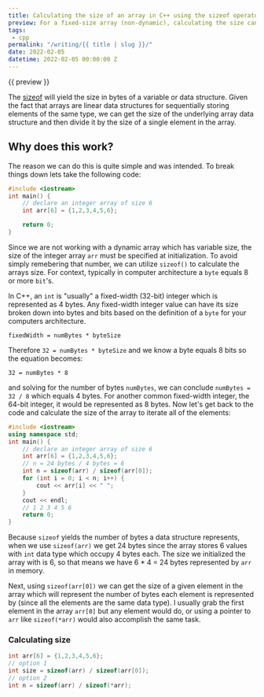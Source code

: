 ```yaml
---
title: Calculating the size of an array in C++ using the sizeof operator
preview: For a fixed-size array (non-dynamic), calculating the size can seem complicated but it's really quite simple when we think about how the sizeof operator works.
tags:
 - cpp
permalink: "/writing/{{ title | slug }}/"
date: 2022-02-05
datetime: 2022-02-05 00:00:00 Z
---
```


{{ preview }}

The [sizeof](https://en.cppreference.com/w/cpp/language/sizeof) will yield the size in bytes of a variable or data structure. Given the fact that arrays are linear data structures for sequentially storing elements of the same type, we can get the size of the underlying array data structure and then divide it by the size of a single element in the array.

<h2 class="post-heading">Why does this work?</h2>

The reason we can do this is quite simple and was intended. To break things down lets take the following code:

```cpp
#include <iostream>
int main() {
    // declare an integer array of size 6
    int arr[6] = {1,2,3,4,5,6};

    return 0;
}
```

Since we are not working with a dynamic array which has variable size, the size of the integer array `arr` must be specified at initialization. To avoid simply remebering that number, we can utilize `sizeof()` to calculate the arrays size. For context, typically in computer architecture a `byte` equals 8 or more `bit`'s.

In C++, an `int` is "usually" a fixed-width (32-bit) integer which is represented as 4 bytes. Any fixed-width integer value can have its size broken down into bytes and bits based on the definition of a `byte` for your computers architecture.

```text
fixedWidth = numBytes * byteSize
```

Therefore `32 = numBytes * byteSize` and we know a byte equals 8 bits so the equation becomes:

```text
32 = numBytes * 8 
```

and solving for the number of bytes `numBytes`, we can conclude `numBytes = 32 / 8` which equals 4 bytes. For another common fixed-width integer, the 64-bit integer, it would be represented as 8 bytes. Now let's get back to the code and calculate the size of the array to iterate all of the elements:

```cpp
#include <iostream>
using namespace std;
int main() {
    // declare an integer array of size 6
    int arr[6] = {1,2,3,4,5,6};
    // n = 24 bytes / 4 bytes = 6
    int n = sizeof(arr) / sizeof(arr[0]);
    for (int i = 0; i < n; i++) {
        cout << arr[i] << " ";
    }
    cout << endl;
    // 1 2 3 4 5 6
    return 0;
}
```

Because `sizeof` yields the number of bytes a data structure represents, when we use `sizeof(arr)` we get 24 bytes since the array stores 6 values with `int` data type which occupy 4 bytes each. The size we initialized the array with is 6, so that means we have 6 * 4 = 24 bytes represented by `arr` in memory. 

Next, using `sizeof(arr[0])` we can get the size of a given element in the array which will represent the number of bytes each element is represented by (since all the elements are the same data type). I usually grab the first element in the array `arr[0]` but any element would do, or using a pointer to `arr` like `sizeof(*arr)` would also accomplish the same task.

<h3 class="post-heading">Calculating size</h3>

```cpp
int arr[6] = {1,2,3,4,5,6};
// option 1
int size = sizeof(arr) / sizeof(arr[0]);
// option 2
int n = sizeof(arr) / sizeof(*arr);
```